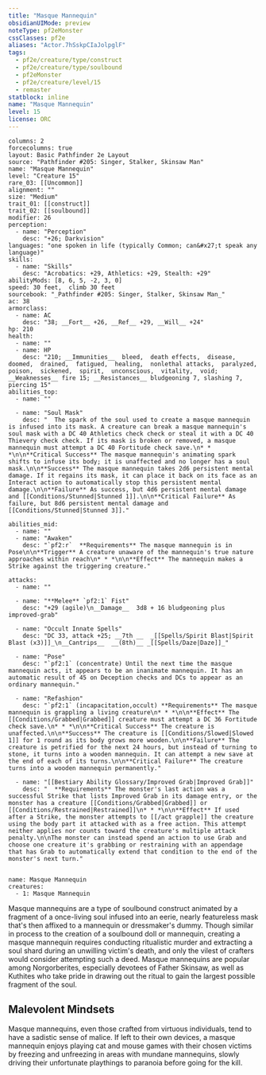 ```yaml
---
title: "Masque Mannequin"
obsidianUIMode: preview
noteType: pf2eMonster
cssClasses: pf2e
aliases: "Actor.7hSskpCIaJolpglF" 
tags:
  - pf2e/creature/type/construct
  - pf2e/creature/type/soulbound
  - pf2eMonster
  - pf2e/creature/level/15
  - remaster
statblock: inline
name: "Masque Mannequin"
level: 15
license: ORC
---
```


```statblock
columns: 2
forcecolumns: true
layout: Basic Pathfinder 2e Layout
source: "Pathfinder #205: Singer, Stalker, Skinsaw Man"
name: "Masque Mannequin"
level: "Creature 15"
rare_03: [[Uncommon]]
alignment: ""
size: "Medium"
trait_01: [[construct]]
trait_02: [[soulbound]]
modifier: 26
perception:
  - name: "Perception"
    desc: "+26; Darkvision"
languages: "one spoken in life (typically Common; can&#x27;t speak any language)"
skills:
  - name: "Skills"
    desc: "Acrobatics: +29, Athletics: +29, Stealth: +29"
abilityMods: [8, 6, 5, -2, 3, 0]
speed: 30 feet,  climb 30 feet
sourcebook: "_Pathfinder #205: Singer, Stalker, Skinsaw Man_"
ac: 38
armorclass:
  - name: AC
    desc: "38; __Fort__ +26, __Ref__ +29, __Will__ +24"
hp: 210
health:
  - name: ""
  - name: HP
    desc: "210; __Immunities__  bleed,  death effects,  disease,  doomed,  drained,  fatigued,  healing,  nonlethal attacks,  paralyzed,  poison,  sickened,  spirit,  unconscious,  vitality,  void; __Weaknesses__ fire 15; __Resistances__ bludgeoning 7, slashing 7, piercing 15"
abilities_top:
  - name: ""

  - name: "Soul Mask"
    desc: "  The spark of the soul used to create a masque mannequin is infused into its mask. A creature can break a masque mannequin's soul mask with a DC 40 Athletics check check or steal it with a DC 40 Thievery check check. If its mask is broken or removed, a masque mannequin must attempt a DC 40 Fortitude check save.\n* * *\n\n**Critical Success** The masque mannequin's animating spark shifts to infuse its body; it is unaffected and no longer has a soul mask.\n\n**Success** The masque mannequin takes 2d6 persistent mental damage. If it regains its mask, it can place it back on its face as an Interact action to automatically stop this persistent mental damage.\n\n**Failure** As success, but 4d6 persistent mental damage and [[Conditions/Stunned|Stunned 1]].\n\n**Critical Failure** As failure, but 8d6 persistent mental damage and [[Conditions/Stunned|Stunned 3]]."

abilities_mid:
  - name: ""
  - name: "Awaken"
    desc: "`pf2:r`  **Requirements** The masque mannequin is in Pose\n\n**Trigger** A creature unaware of the mannequin's true nature approaches within reach\n* * *\n\n**Effect** The mannequin makes a Strike against the triggering creature."

attacks:
  - name: ""

  - name: "**Melee** `pf2:1` Fist"
    desc: "+29 (agile)\n__Damage__  3d8 + 16 bludgeoning plus improved-grab"

  - name: "Occult Innate Spells"
    desc: "DC 33, attack +25; __7th __  _[[Spells/Spirit Blast|Spirit Blast (x3)]]_\n__Cantrips__  __(8th)__ _[[Spells/Daze|Daze]]_"

  - name: "Pose"
    desc: "`pf2:1` (concentrate) Until the next time the masque mannequin acts, it appears to be an inanimate mannequin. It has an automatic result of 45 on Deception checks and DCs to appear as an ordinary mannequin."

  - name: "Refashion"
    desc: "`pf2:1` (incapacitation,occult) **Requirements** The masque mannequin is grappling a living creature\n* * *\n\n**Effect** The [[Conditions/Grabbed|Grabbed]] creature must attempt a DC 36 Fortitude check save.\n* * *\n\n**Critical Success** The creature is unaffected.\n\n**Success** The creature is [[Conditions/Slowed|Slowed 1]] for 1 round as its body grows more wooden.\n\n**Failure** The creature is petrified for the next 24 hours, but instead of turning to stone, it turns into a wooden mannequin. It can attempt a new save at the end of each of its turns.\n\n**Critical Failure** The creature turns into a wooden mannequin permanently."

  - name: "[[Bestiary Ability Glossary/Improved Grab|Improved Grab]]"
    desc: "  **Requirements** The monster's last action was a successful Strike that lists Improved Grab in its damage entry, or the monster has a creature [[Conditions/Grabbed|Grabbed]] or [[Conditions/Restrained|Restrained]]\n* * *\n\n**Effect** If used after a Strike, the monster attempts to [[/act grapple]] the creature using the body part it attacked with as a free action. This attempt neither applies nor counts toward the creature's multiple attack penalty.\n\nThe monster can instead spend an action to use Grab and choose one creature it's grabbing or restraining with an appendage that has Grab to automatically extend that condition to the end of the monster's next turn."
 
```

```encounter-table
name: Masque Mannequin
creatures:
  - 1: Masque Mannequin
```



Masque mannequins are a type of soulbound construct animated by a fragment of a once-living soul infused into an eerie, nearly featureless mask that's then affixed to a mannequin or dressmaker's dummy. Though similar in process to the creation of a soulbound doll or mannequin, creating a masque mannequin requires conducting ritualistic murder and extracting a soul shard during an unwilling victim's death, and only the vilest of crafters would consider attempting such a deed. Masque mannequins are popular among Norgorberites, especially devotees of Father Skinsaw, as well as Kuthites who take pride in drawing out the ritual to gain the largest possible fragment of the soul.

## Malevolent Mindsets

Masque mannequins, even those crafted from virtuous individuals, tend to have a sadistic sense of malice. If left to their own devices, a masque mannequin enjoys playing cat and mouse games with their chosen victims by freezing and unfreezing in areas with mundane mannequins, slowly driving their unfortunate playthings to paranoia before going for the kill.

